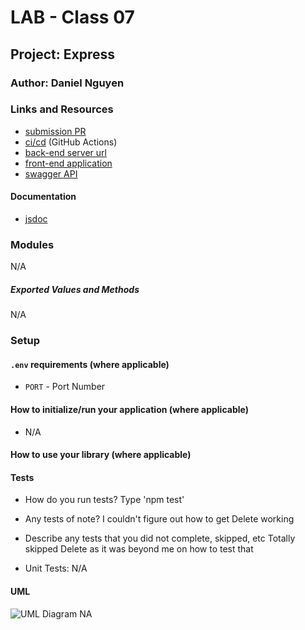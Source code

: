 # LAB - Class 07

## Project: Express

### Author: Daniel Nguyen

### Links and Resources

- [submission PR](https://github.com/daniel-nguyen-401-advanced-javascript/lab-07/pull/3)
- [ci/cd]() (GitHub Actions)
- [back-end server url](NA) 
- [front-end application](NA)
- [swagger API]()

#### Documentation
- [jsdoc]()

### Modules
N/A

##### Exported Values and Methods
N/A

### Setup

#### `.env` requirements (where applicable)
- `PORT` - Port Number

#### How to initialize/run your application (where applicable)
- N/A

#### How to use your library (where applicable)


#### Tests

- How do you run tests? 
Type 'npm test'
- Any tests of note?
I couldn't figure out how to get Delete working
- Describe any tests that you did not complete, skipped, etc 
Totally skipped Delete as it was beyond me on how to test that

- Unit Tests: N/A

#### UML

![UML Diagram]() NA
